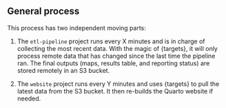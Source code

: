 

## General process

This process has two independent moving parts:

1.  The `etl-pipeline` project runs every X minutes and is in charge of collecting the most recent data. With the magic of {targets}, it will only process remote data that has changed since the last time the pipeline ran. The final outputs (maps, results table, and reporting status) are stored remotely in an S3 bucket.

2.  The `website` project runs every Y minutes and uses {targets} to pull the latest data from the S3 bucket. It then re-builds the Quarto website if needed.
